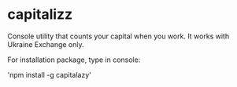 # capitalizz
Console utility that counts your capital when you work. It works with Ukraine Exchange only.

For installation package, type in console:

'npm install -g capitalazy' 
